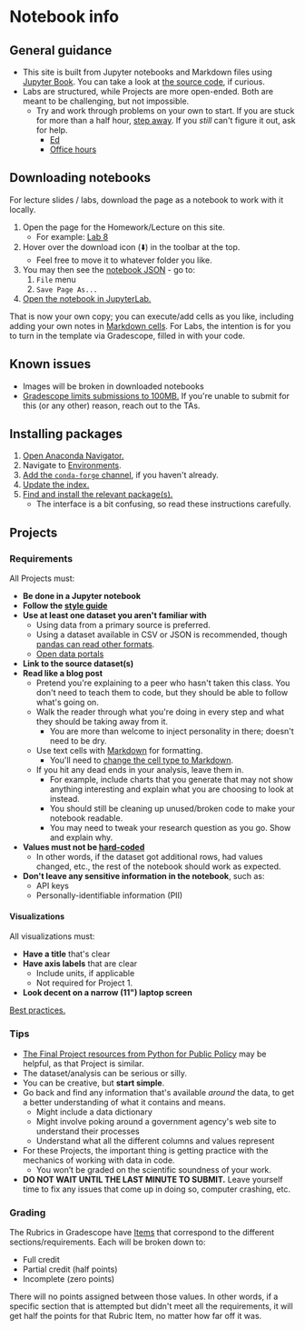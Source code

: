# Notebook info

## General guidance

- This site is built from Jupyter notebooks and Markdown files using [Jupyter Book](https://jupyterbook.org/). You can take a look at [the source code](https://github.com/afeld/computing-in-context), if curious.
- Labs are structured, while Projects are more open-ended. Both are meant to be challenging, but not impossible.
  - Try and work through problems on your own to start. If you are stuck for more than a half hour, [step away](https://dankim.org/posts/cant-crack-that-programming-problem/). If you _still_ can't figure it out, ask for help.
    - [Ed](https://courseworks2.columbia.edu/courses/207091/external_tools/37606?display=borderless)
    - [Office hours](office_hours.md)

## Downloading notebooks

For lecture slides / labs, download the page as a notebook to work with it locally.

1. Open the page for the Homework/Lecture on this site.
   - For example: [Lab 8](lab_8.ipynb)
1. Hover over the download icon (⬇️) in the toolbar at the top.
   - Feel free to move it to whatever folder you like.
1. You may then see the [notebook JSON](https://nbformat.readthedocs.io/en/latest/format_description.html) - go to:
   1. `File` menu
   1. `Save Page As...`
1. [Open the notebook in JupyterLab.](https://jupyterlab.readthedocs.io/en/latest/user/files.html#opening-files)

That is now your own copy; you can execute/add cells as you like, including adding your own notes in [Markdown cells](https://jupyter-notebook.readthedocs.io/en/stable/examples/Notebook/Working%20With%20Markdown%20Cells.html). For Labs, the intention is for you to turn in the template via Gradescope, filled in with your code.

## Known issues

- Images will be broken in downloaded notebooks
- [Gradescope limits submissions to 100MB.](https://guides.gradescope.com/hc/en-us/articles/21861529742477-File-Requirements-for-Assignment-Types#h_01HGKC7CC57Q7MMHMYJ5G6F80E) If you're unable to submit for this (or any other) reason, reach out to the TAs.

## Installing packages

1. [Open Anaconda Navigator.](https://docs.anaconda.com/navigator/getting-started/#starting-navigator)
1. Navigate to [Environments](https://docs.anaconda.com/navigator/tutorials/manage-environments/).
1. [Add the `conda-forge` channel](https://docs.anaconda.com/navigator/tutorials/manage-channels/#adding-a-channel-in-navigator), if you haven't already.
1. [Update the index.](https://docs.anaconda.com/navigator/tutorials/manage-packages/)
1. [Find and install the relevant package(s).](https://docs.anaconda.com/navigator/tutorials/manage-packages/#installing-a-package)
   - The interface is a bit confusing, so read these instructions carefully.

## Projects

### Requirements

All Projects must:

- **Be done in a Jupyter notebook**
- **Follow the [style guide](https://courseworks2.columbia.edu/courses/203144/files?preview=21151852)**
- **Use at least one dataset you aren't familiar with**
  - Using data from a primary source is preferred.
  - Using a dataset available in CSV or JSON is recommended, though [pandas can read other formats](https://pandas.pydata.org/pandas-docs/stable/user_guide/io.html).
  - [Open data portals](https://python-public-policy.afeld.me/en/columbia/final_project/resources.html#open-data-portals)
- **Link to the source dataset(s)**
- **Read like a blog post**
  - Pretend you're explaining to a peer who hasn't taken this class. You don't need to teach them to code, but they should be able to follow what's going on.
  - Walk the reader through what you're doing in every step and what they should be taking away from it.
    - You are more than welcome to inject personality in there; doesn't need to be dry.
  - Use text cells with [Markdown](https://www.markdownguide.org/basic-syntax/) for formatting.
    - You'll need to [change the cell type to Markdown](https://jupyter-notebook.readthedocs.io/en/stable/examples/Notebook/Working%20With%20Markdown%20Cells.html).
  - If you hit any dead ends in your analysis, leave them in.
    - For example, include charts that you generate that may not show anything interesting and explain what you are choosing to look at instead.
    - You should still be cleaning up unused/broken code to make your notebook readable.
    - You may need to tweak your research question as you go. Show and explain why.
- **Values must not be [hard-coded](https://en.wikipedia.org/wiki/Hard_coding)**
  - In other words, if the dataset got additional rows, had values changed, etc., the rest of the notebook should work as expected.
- **Don't leave any sensitive information in the notebook**, such as:
  - API keys
  - Personally-identifiable information (PII)

#### Visualizations

All visualizations must:

- **Have a title** that's clear
- **Have axis labels** that are clear
  - Include units, if applicable
  - Not required for Project 1.
- **Look decent on a narrow (11") laptop screen**

[Best practices.](https://xdgov.github.io/data-design-standards/)

### Tips

- [The Final Project resources from Python for Public Policy](https://python-public-policy.afeld.me/en/columbia/final_project/resources.html) may be helpful, as that Project is similar.
- The dataset/analysis can be serious or silly.
- You can be creative, but **start simple**.
- Go back and find any information that's available _around_ the data, to get a better understanding of what it contains and means.
  - Might include a data dictionary
  - Might involve poking around a government agency's web site to understand their processes
  - Understand what all the different columns and values represent
- For these Projects, the important thing is getting practice with the mechanics of working with data in code.
  - You won’t be graded on the scientific soundness of your work.
- **DO NOT WAIT UNTIL THE LAST MINUTE TO SUBMIT.** Leave yourself time to fix any issues that come up in doing so, computer crashing, etc.

### Grading

The Rubrics in Gradescope have [Items](https://guides.gradescope.com/hc/en-us/articles/22249389005709-Grading-Submissions#h_01HHDFGS9DRQ52GVJAG04KPBVV) that correspond to the different sections/requirements. Each will be broken down to:

- Full credit
- Partial credit (half points)
- Incomplete (zero points)

There will no points assigned between those values. In other words, if a specific section that is attempted but didn't meet all the requirements, it will get half the points for that Rubric Item, no matter how far off it was.
